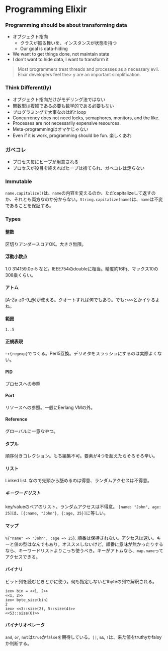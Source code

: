 # Programming Elixir

### Programming should be about transforming data

* オブジェクト指向
  * クラスが振る舞いを、インスタンスが状態を持つ
  * Our goal is data-hiding
* We want to get things done, not maintain state
* I don't want to hide data, I want to transform it

> Most programmers treat threads and processes as a necessary evil.
> Elixir developers feel the> y are an important simplification.

### Think Different(ly)

* オブジェクト指向だけがモデリング法ではない
* 関数型は複雑である必要も数学的である必要もない
* プログラミングで大事なのはifとloop
* Concurrency does not need locks, semaphores, monitors, and the like.
* Processes are not necessarily expensive resources.
* Meta-programmingはオマケじゃない
* Even if it is work, programming should be fun. 楽しくあれ

### ガベコレ

* プロセス毎にヒープが用意される
* プロセスが役目を終えればヒープは捨てられ、ガベコレは走らない

### Immutable

`name.capitalize()`は、`name`の内容を変えるのか、ただcapitalizeして返すのか、それとも両方なのか分からない。`String.capitalize(name)`は、`name`は不変であることを保証する。

### Types

#### 整数
区切りアンダースコアOK。大きさ無限。

#### 浮動小数点
1.0  314159.0e-5 など。IEEE754のdoubleに相当。精度約16桁、マックス10の308乗くらい。

#### アトム
[A-Za-z0-9_@]が使える。クオートすれば何でもあり。でも`:>>>`とかイケるよね。

#### 範囲
`1..5`

#### 正規表現
`~r{regexp}`でつくる。Perl5互換。デリミタをスラッシュにするのは実際よくない。

#### PID
プロセスへの参照

#### Port
リソースへの参照。一般にEerlang VMの外。

#### Reference
グローバルに一意なやつ。

#### タプル
順序付きコレクション。もち編集不可。要素が4つを超えたらそろそろ辛い。

#### リスト
Linked list. なので先頭から舐めるのは得意、ランダムアクセスは不得意。

##### キーワードリスト
key/valueのペアのリスト。ランダムアクセスは不得意。
`[name: "John", age: 25]`は、`[{:name, "John"}, {:age, 25}]`に等しい。

#### マップ
`%{"name" => "John", :age => 25}`. 順番は保持されない。アクセスは速い。キーと値の型はなんでもあり。オススメしないけど。順番に意味が無かったりするなら、キーワードリストよりこっち使うべき。キーがアトムなら、`map.name`ってアクセスできる。

#### バイナリ
ビット列を読むときとかに使う。何も指定しないと1byteの列で解釈される。

```
iex> bin = <<1, 2>>
<<1, 2>>
iex> byte_size(bin)
2
iex> <<3::size(2), 5::size(4)>>
<<53::size(6)>>
```

#### バイナリオペレータ
`and`, `or`, `not`は`true`か`false`を期待している。`||`, `&&`, `!`は、来た値をtruthyかfalsyか判断する。
